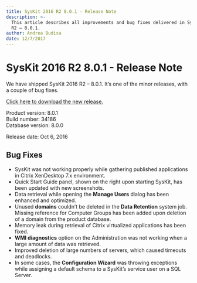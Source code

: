 ```yaml
---
title: SysKit 2016 R2 8.0.1 - Release Note
description: >-
  This article describes all improvements and bug fixes delivered in SysKit 2016
  R2 – 8.0.1.
author: Andrea Budisa
date: 12/7/2017
---
```


# SysKit 2016 R2 8.0.1 - Release Note

We have shipped SysKit 2016 R2 – 8.0.1. It’s one of the minor releases, with a couple of bug fixes.

[Click here to download the new release.](https://www.syskit.com/products/monitor/download)

Product version: 8.0.1  
Build number: 34186  
Database version: 8.0.0

Release date: Oct 6, 2016

## Bug Fixes

* SysKit was not working properly while gathering published applications in Citrix XenDesktop 7.x environment.
* Quick Start Guide panel, shown on the right upon starting SysKit, has been updated with new screenshots.
* Data retrieval while opening the **Manage Users** dialog has been enhanced and optimized.
* Unused **domains** couldn’t be deleted in the **Data Retention** system job. Missing reference for Computer Groups has been added upon deletion of a domain from the product database.
* Memory leak during retrieval of Citrix virtualized applications has been fixed.
* **WMI diagnostics** option on the Administration was not working when a large amount of data was retrieved.
* Improved deletion of large numbers of servers, which caused timeouts and deadlocks.
* In some cases, the **Configuration Wizard** was throwing exceptions while assigning a default schema to a SysKit’s service user on a SQL Server.

